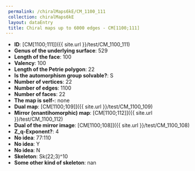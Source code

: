 ```yaml
--- 
 permalink: /chiralMaps6kE/CM_1100_111 
 collection: chiralMaps6kE
 layout: dataEntry
 title: Chiral maps up to 6000 edges - CM[1100;111]
---
```


- **ID**: [CM[1100;111]]({{ site.url }}/test/CM_1100_111)
- **Genus of the underlying surface**: 529
- **Length of the face**: 100
- **Valency**: 100
- **Length of the Petrie polygon**: 22
- **Is the automorphism group solvable?**: S
- **Number of vertices**: 22
- **Number of edges**: 1100
- **Number of faces**: 22
- **The map is self-**: none
- **Dual map**: [CM[1100;109]]({{ site.url }}/test/CM_1100_109)
- **Mirror (enantihomorphic) map**: [CM[1100;112]]({{ site.url }}/test/CM_1100_112)
- **Dual of the mirror image**: [CM[1100;108]]({{ site.url }}/test/CM_1100_108)
- **Z_q-Exponent?**: 4
- **No idea**:  77:110
- **No idea**: Y
- **No idea**: N
- **Skeleton**: Sk(22;3)^10
- **Some other kind of skeleton**: nan
